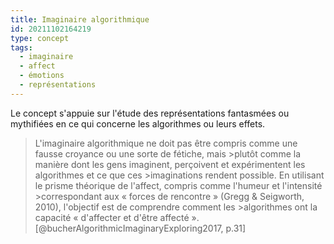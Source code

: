 ```yaml
---
title: Imaginaire algorithmique
id: 20211102164219
type: concept
tags:
  - imaginaire
  - affect
  - émotions
  - représentations
---
```

Le concept s'appuie sur l'étude des représentations fantasmées ou mythifiées en ce qui concerne les algorithmes ou leurs effets.

>L'imaginaire algorithmique ne doit pas être compris comme une fausse croyance ou une sorte de fétiche, mais >plutôt comme la manière dont les gens imaginent, perçoivent et expérimentent les algorithmes et ce que ces >imaginations rendent possible. En utilisant le prisme théorique de l'affect, compris comme l'humeur et l'intensité >correspondant aux « forces de rencontre » (Gregg & Seigworth, 2010), l'objectif est de comprendre comment les >algorithmes ont la capacité « d'affecter et d'être affecté ». [@bucherAlgorithmicImaginaryExploring2017, p.31]

